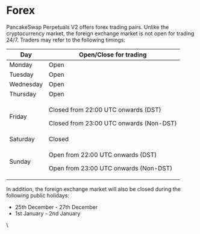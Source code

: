 # Forex

PancakeSwap Perpetuals V2 offers forex trading pairs. Unlike the cryptocurrency market, the foreign exchange market is not open for trading 24/7. Traders may refer to the following timings:

| Day       | Open/Close for trading                                                                   |
| --------- | ---------------------------------------------------------------------------------------- |
| Monday    | Open                                                                                     |
| Tuesday   | Open                                                                                     |
| Wednesday | Open                                                                                     |
| Thursday  | Open                                                                                     |
| Friday    | <p>Closed from 22:00 UTC onwards (DST)</p><p>Closed from 23:00 UTC onwards (Non-DST)</p> |
| Saturday  | Closed                                                                                   |
| Sunday    | <p>Open from 22:00 UTC onwards (DST)</p><p>Open from 23:00 UTC onwards (Non-DST)</p>     |

In addition, the foreign exchange market will also be closed during the following public holidays:

* 25th December - 27th December
* 1st January - 2nd January

\

